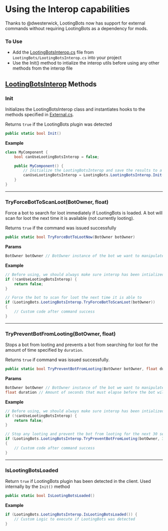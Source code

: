# Using the Interop capabilities

Thanks to @dwesterwick, LootingBots now has support for external commands without requiring LootingBots as a dependency for mods.

### To Use
- Add the [LootingBotsInterop.cs](https://github.com/Skwizzy/SPT-LootingBots/blob/3.7.1/LootingBots/LootingBots.cs) file from `LootingBots/LootingBotsInterop.cs` into your project 
- Use the Init() method to intialize the interop utils before using any other methods from the interop file


## [LootingBotsInterop](https://github.com/Skwizzy/SPT-LootingBots/blob/3.7.1/LootingBots/LootingBotsInterop.cs) Methods

### Init

Initializes the LootingBotsInterop class and instantiates hooks to the methods specified in [External.cs](https://github.com/Skwizzy/SPT-LootingBots/blob/3.7.1/LootingBots/External.cs). 

Returns `true` if the LootingBots plugin was detected 

```c#
public static bool Init()
```
**Example**
```c#
class MyComponent {
    bool canUseLootingBotsInterop = false;

    public MyComponent() {
        // Initialize the LootingBotsInterop and save the results to a boolean to be used in other methods of the class
        canUseLootingBotsInterop = LootingBots.LootingBotsInterop.Init();
    }
}
```

___
### TryForceBotToScanLoot(BotOwner, float)
Force a bot to search for loot immediately if LootingBots is loaded. A bot will scan for loot the next time it is available (not currently looting). 

Returns `true` if the command was issued successfully

```c#
public static bool TryForceBotToLootNow(BotOwner botOwner)
```

**Params**
```c#
BotOwner botOwner // BotOwner instance of the bot we want to manipulate
```

**Example**
```c#
// Before using, we should always make sure interop has been intialized (see Init())
if (!canUseLootingBotsInterop) {
    return false;
}

// Force the bot to scan for loot the next time it is able to
if (LootingBots.LootingBotsInterop.TryForceBotToScanLoot(botOwner))
{
    // Custom code after command success
}
```
___
### TryPreventBotFromLooting(BotOwner, float)
Stops a bot from looting and prevents a bot from searching for loot for the amount of time specified by `duration`. 

Returns `true` if command was issued successfully.

```c#
public static bool TryPreventBotFromLooting(BotOwner botOwner, float duration)
```

**Params**
```c#
BotOwner botOwner // BotOwner instance of the bot we want to manipulate
float duration // Amount of seconds that must elapse before the bot will be allowed to loot again
```

**Example**
```c#
// Before using, we should always make sure interop has been intialized (see Init())
if (!canUseLootingBotsInterop) {
    return false;
}

// Stop any looting and prevent the bot from looting for the next 30 seconds
if (LootingBots.LootingBotsInterop.TryPreventBotFromLooting(botOwner, 30f))
{
    // Custom code after command success
}
```
___
### IsLootingBotsLoaded
Return `true` if LootingBots plugin has been detected in the client. Used internally by the `Init()` method

```c#
public static bool IsLootingBotsLoaded()
```
**Example**
```c#
if (LootingBots.LootingBotsInterop.IsLootingBotsLoaded()) {
    // Custom Logic to execute if LootingBots was detected
}
```
